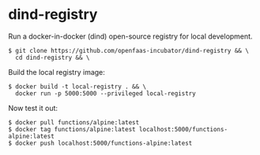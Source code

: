 # dind-registry

Run a docker-in-docker (dind) open-source registry for local development.

```
$ git clone https://github.com/openfaas-incubator/dind-registry && \
  cd dind-registry && \
```

Build the local registry image:

```
$ docker build -t local-registry . && \
  docker run -p 5000:5000 --privileged local-registry
```

Now test it out: 

```
$ docker pull functions/alpine:latest
$ docker tag functions/alpine:latest localhost:5000/functions-alpine:latest
$ docker push localhost:5000/functions-alpine:latest
```
